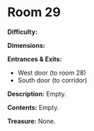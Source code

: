 # Room 29

**Difficulty:** 

**Dimensions:** 

**Entrances & Exits:**
- West door (to room 28)
- South door (to corridor)

**Description:**
Empty.

**Contents:**
Empty.

**Treasure:**
None.